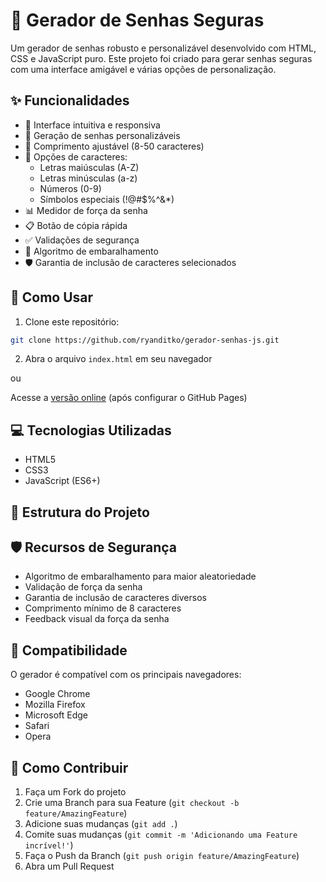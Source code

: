 # 🔐 Gerador de Senhas Seguras

Um gerador de senhas robusto e personalizável desenvolvido com HTML, CSS e JavaScript puro. Este projeto foi criado para gerar senhas seguras com uma interface amigável e várias opções de personalização.

## ✨ Funcionalidades

- 🎯 Interface intuitiva e responsiva
- 🔄 Geração de senhas personalizáveis
- 📏 Comprimento ajustável (8-50 caracteres)
- 🎨 Opções de caracteres:
  - Letras maiúsculas (A-Z)
  - Letras minúsculas (a-z)
  - Números (0-9)
  - Símbolos especiais (!@#$%^&*)
- 📊 Medidor de força da senha
- 📋 Botão de cópia rápida
- ✅ Validações de segurança
- 🔀 Algoritmo de embaralhamento
- 🛡️ Garantia de inclusão de caracteres selecionados

## 🚀 Como Usar

1. Clone este repositório:
```bash
git clone https://github.com/ryanditko/gerador-senhas-js.git
```

2. Abra o arquivo `index.html` em seu navegador

ou

Acesse a [versão online](https://ryanditko.github.io/gerador-senhas-js) (após configurar o GitHub Pages)

## 💻 Tecnologias Utilizadas

- HTML5
- CSS3
- JavaScript (ES6+)

## 🔧 Estrutura do Projeto 


## 🛡️ Recursos de Segurança

- Algoritmo de embaralhamento para maior aleatoriedade
- Validação de força da senha
- Garantia de inclusão de caracteres diversos
- Comprimento mínimo de 8 caracteres
- Feedback visual da força da senha

## 📱 Compatibilidade

O gerador é compatível com os principais navegadores:

- Google Chrome
- Mozilla Firefox
- Microsoft Edge
- Safari
- Opera

## 🤝 Como Contribuir

1. Faça um Fork do projeto
2. Crie uma Branch para sua Feature (`git checkout -b feature/AmazingFeature`)
3. Adicione suas mudanças (`git add .`)
4. Comite suas mudanças (`git commit -m 'Adicionando uma Feature incrível!'`)
5. Faça o Push da Branch (`git push origin feature/AmazingFeature`)
6. Abra um Pull Request
